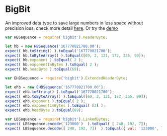 # BigBit
An improved data type to save large numbers in less space without precision loss. check more detail [here](https://github.com/amitguptagwl/bigbit). Or try the [demo](https://bigbit.github.io/bigbitjs/)

```JavaScript
var HBSequence = require('bigbit').HeaderByte;

let hb = new HBSequence('167770021700.00');
expect( hb.toString() ).toEqual('167770021700');
expect( hb.toByteArray() ).toEqual([69, 2, 121, 172, 255, 99]);
expect( hb.exponent ).toEqual( 2 );
expect( hb.exponentInBytes ).toEqual( 2 );
expect( hb.headByte ).toEqual(69);

var EHBSequence = require('bigbit').ExtendedHeaderByte;

let ehb = new EHBSequence('167770021700.00');
expect( ehb.toString() ).toEqual('167770021700');
expect( ehb.toByteArray() ).toEqual([69, 2, 121, 172, 255, 99]);
expect( ehb.exponent ).toEqual( 2 );
expect( ehb.exponentInBytes ).toEqual( [2] );
expect( ehb.headByte ).toEqual(69);

var LBSequence = require('bigbit').LinkedBytes;
expect( LBSequence.encode('123000')  ).toEqual( [ 248, 192, 7]);
expect( LBSequence.decode([ 248, 192, 7])  ).toEqual({ val: '123000', len: 3});
```